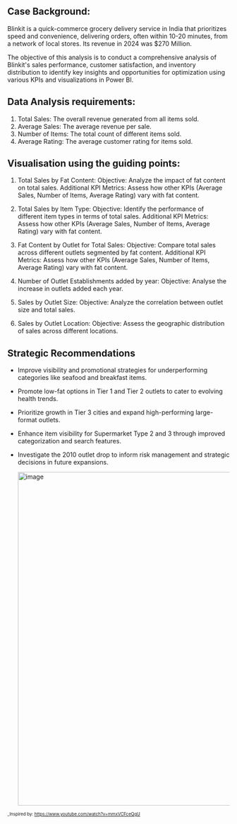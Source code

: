 ## **Case Background:** 
Blinkit is a quick-commerce grocery delivery service in India that prioritizes speed and convenience, delivering orders, often within 10-20 minutes, from a network of local stores. Its revenue in 2024 was $270 Million.  

The objective of this analysis is to conduct a comprehensive analysis of Blinkit's sales performance, customer satisfaction, and inventory distribution to identify key insights and opportunities for optimization using various KPIs and visualizations in Power BI.

## **Data Analysis requirements:** 
1. Total Sales: The overall revenue generated from all items sold.
2. Average Sales: The average revenue per sale.
3. Number of Items: The total count of different items sold.
4. Average Rating: The average customer rating for items sold. 

## **Visualisation using the guiding points:** 
1. Total Sales by Fat Content:
	Objective: Analyze the impact of fat content on total sales.
	Additional KPI Metrics: Assess how other KPIs (Average Sales, Number of Items, Average Rating) vary with fat content.
	
2. Total Sales by Item Type:
	Objective: Identify the performance of different item types in terms of total sales.
	Additional KPI Metrics: Assess how other KPIs (Average Sales, Number of Items, Average Rating) vary with fat content.
	
3. Fat Content by Outlet for Total Sales:
	Objective: Compare total sales across different outlets segmented by fat content.
	Additional KPI Metrics: Assess how other KPIs (Average Sales, Number of Items, Average Rating) vary with fat content.
	
4. Number of Outlet Establishments added by year:
	Objective: Analyse the increase in outlets added each year.
	
5. Sales by Outlet Size:
	Objective: Analyze the correlation between outlet size and total sales.
	
6. Sales by Outlet Location:
	Objective: Assess the geographic distribution of sales across different locations.
	

## **Strategic Recommendations**
- Improve visibility and promotional strategies for underperforming categories like seafood and breakfast items.
- Promote low-fat options in Tier 1 and Tier 2 outlets to cater to evolving health trends.
- Prioritize growth in Tier 3 cities and expand high-performing large-format outlets.
- Enhance item visibility for Supermarket Type 2 and 3 through improved categorization and search features.
- Investigate the 2010 outlet drop to inform risk management and strategic decisions in future expansions.



	<img width="757" alt="image" src="https://github.com/user-attachments/assets/8f63a2f8-7fae-462a-830d-b5fb9d9b8639" />




<sub><sup>_Inspired by: https://www.youtube.com/watch?v=mmxVCFceQgU </sup></sub>
